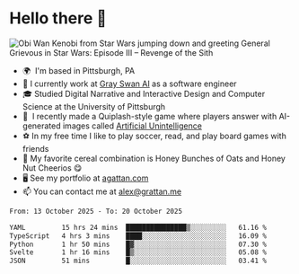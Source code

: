 <!--
**GameDog9988/GameDog9988** is a ✨ _special_ ✨ repository because its `README.md` (this file) appears on your GitHub profile.

Here are some ideas to get you started:

- 🔭 I’m currently working on ...
- 🌱 I’m currently learning ...
- 👯 I’m looking to collaborate on ...
- 🤔 I’m looking for help with ...
- 💬 Ask me about ...
- 📫 How to reach me: ...
- 😄 Pronouns: ...
- ⚡ Fun fact: ...
-->



Hello there 👋
==================================

![Obi Wan Kenobi from Star Wars jumping down and greeting General Grievous in Star Wars: Episode III – Revenge of the Sith](https://github.com/agrattan0820/agrattan0820/assets/51346343/689e56eb-29be-46a5-a079-28ea727b5f7e)


- 🌍  I'm based in Pittsburgh, PA
- 🦢  I currently work at [Gray Swan AI](https://www.grayswan.ai) as a software engineer
- 🎓  Studied Digital Narrative and Interactive Design and Computer Science at the University of Pittsburgh
- 👾  I recently made a Quiplash-style game where players answer with AI-generated images called [Artificial Unintelligence](https://github.com/agrattan0820/artificial-unintelligence)
- ⚽  In my free time I like to play soccer, read, and play board games with friends
- 🥣  My favorite cereal combination is Honey Bunches of Oats and Honey Nut Cheerios 😋
- 🖥️  See my portfolio at [agattan.com](http://agrattan.com/)
- 📫  You can contact me at [alex@grattan.me](mailto:alex@grattan.me)

<!--START_SECTION:waka-->

```txt
From: 13 October 2025 - To: 20 October 2025

YAML         15 hrs 24 mins  ███████████████▒░░░░░░░░░   61.16 %
TypeScript   4 hrs 3 mins    ████░░░░░░░░░░░░░░░░░░░░░   16.09 %
Python       1 hr 50 mins    █▓░░░░░░░░░░░░░░░░░░░░░░░   07.30 %
Svelte       1 hr 16 mins    █▒░░░░░░░░░░░░░░░░░░░░░░░   05.08 %
JSON         51 mins         █░░░░░░░░░░░░░░░░░░░░░░░░   03.41 %
```

<!--END_SECTION:waka-->
